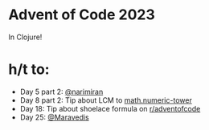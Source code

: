 # Advent of Code 2023

In Clojure!

# h/t to:

* Day 5 part 2: [@narimiran](https://github.com/narimiran/AdventOfCode2023/blob/main/clojure/day05.clj)
* Day 8 part 2: Tip about LCM to [math.numeric-tower](https://github.com/clojure/math.numeric-tower/blob/master/src/main/clojure/clojure/math/numeric_tower.clj)
* Day 18: Tip about shoelace formula on [r/adventofcode](https://www.reddit.com/r/adventofcode/)
* Day 25: [@Maravedis](https://github.com/Maravedis/advent_code/blob/master/src/advent_of_code/2023/25.clj)